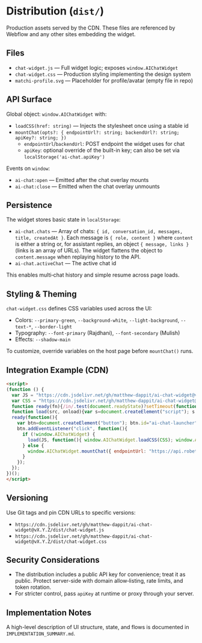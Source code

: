 # Distribution (`dist/`)

Production assets served by the CDN. These files are referenced by Webflow and any other sites embedding the widget.

## Files

- `chat-widget.js` — Full widget logic; exposes `window.AIChatWidget`
- `chat-widget.css` — Production styling implementing the design system
- `matchi-profile.svg` — Placeholder for profile/avatar (empty file in repo)

## API Surface

Global object: `window.AIChatWidget` with:

- `loadCSS(href: string)` — Injects the stylesheet once using a stable id
- `mountChat(opts?: { endpointUrl?: string; backendUrl?: string; apiKey?: string; })`
  - `endpointUrl`/`backendUrl`: POST endpoint the widget uses for chat
  - `apiKey`: optional override of the built-in key; can also be set via `localStorage('ai-chat.apiKey')`

Events on `window`:

- `ai-chat:open` — Emitted after the chat overlay mounts
- `ai-chat:close` — Emitted when the chat overlay unmounts

## Persistence

The widget stores basic state in `localStorage`:

- `ai-chat.chats` — Array of chats: `{ id, conversation_id, messages, title, createdAt }`. Each message is `{ role, content }` where `content` is either a string or, for assistant replies, an object `{ message, links }` (links is an array of URLs). The widget flattens the object to `content.message` when replaying history to the API.
- `ai-chat.activeChat` — The active chat id

This enables multi‑chat history and simple resume across page loads.

## Styling & Theming

`chat-widget.css` defines CSS variables used across the UI:

- Colors: `--primary-green`, `--background-white`, `--light-background`, `--text-*`, `--border-light`
- Typography: `--font-primary` (Rajdhani), `--font-secondary` (Mulish)
- Effects: `--shadow-main`

To customize, override variables on the host page before `mountChat()` runs.

## Integration Example (CDN)

```html
<script>
(function () {
  var JS = "https://cdn.jsdelivr.net/gh/matthew-dappit/ai-chat-widget@v0.1.2/dist/chat-widget.js";
  var CSS = "https://cdn.jsdelivr.net/gh/matthew-dappit/ai-chat-widget@v0.1.2/dist/chat-widget.css";
  function ready(fn){/in/.test(document.readyState)?setTimeout(function(){ready(fn)},9):fn()}
  function load(src, onload){var s=document.createElement("script"); s.src=src; s.async=true; s.onload=onload; document.head.appendChild(s)}
  ready(function(){
    var btn=document.createElement("button"); btn.id="ai-chat-launcher"; btn.type="button"; btn.innerHTML = "💬 Support Chat"; document.body.appendChild(btn);
    btn.addEventListener("click", function(){
      if (!window.AIChatWidget) {
        load(JS, function(){ window.AIChatWidget.loadCSS(CSS); window.AIChatWidget.mountChat({ endpointUrl: "https://api.robethood.net/api:zwntye2i/ai_chats/website/matchi" }); });
      } else {
        window.AIChatWidget.mountChat({ endpointUrl: "https://api.robethood.net/api:zwntye2i/ai_chats/website/matchi" });
      }
    });
  });
})();
</script>
```

## Versioning

Use Git tags and pin CDN URLs to specific versions:

- `https://cdn.jsdelivr.net/gh/matthew-dappit/ai-chat-widget@vX.Y.Z/dist/chat-widget.js`
- `https://cdn.jsdelivr.net/gh/matthew-dappit/ai-chat-widget@vX.Y.Z/dist/chat-widget.css`

## Security Considerations

- The distribution includes a public API key for convenience; treat it as public. Protect server-side with domain allow‑listing, rate limits, and token rotation.
- For stricter control, pass `apiKey` at runtime or proxy through your server.

## Implementation Notes

A high-level description of UI structure, state, and flows is documented in `IMPLEMENTATION_SUMMARY.md`.

